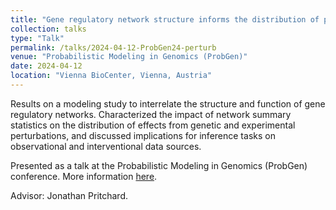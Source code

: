 ```yaml
---
title: "Gene regulatory network structure informs the distribution of perturbation effects"
collection: talks
type: "Talk"
permalink: /talks/2024-04-12-ProbGen24-perturb
venue: "Probabilistic Modeling in Genomics (ProbGen)"
date: 2024-04-12
location: "Vienna BioCenter, Vienna, Austria"
---
```


Results on a modeling study to interrelate the structure and function of gene regulatory networks. Characterized the impact of network summary statistics on the distribution of effects from genetic and experimental perturbations, and discussed implications for inference tasks on observational and interventional data sources. 

Presented as a talk at the Probabilistic Modeling in Genomics (ProbGen) conference. More information [here](https://www.oeaw.ac.at/gmi/news-events/events/probabilistic-modeling-in-genomics-2024).
 
Advisor: Jonathan Pritchard. 

